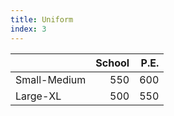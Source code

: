 ```yaml
---
title: Uniform
index: 3
---
```


|              | School | P.E. |
| ------------ | ------:| ----:|
| Small-Medium |    550 |  600 |
| Large-XL     |    500 |  550 |
